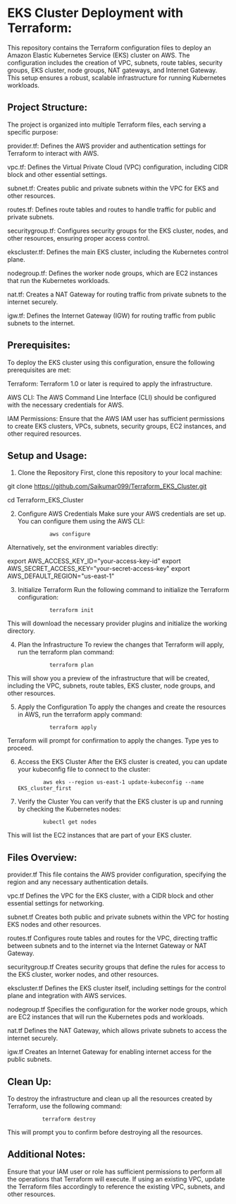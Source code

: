 EKS Cluster Deployment with Terraform:
======================================

This repository contains the Terraform configuration files to deploy an Amazon Elastic Kubernetes Service (EKS) cluster on AWS. The configuration includes the creation of VPC, subnets, route tables, security groups, EKS cluster, node groups, NAT gateways, and Internet Gateway. This setup ensures a robust, scalable infrastructure for running Kubernetes workloads.

Project Structure:
------------------
The project is organized into multiple Terraform files, each serving a specific purpose:

provider.tf: Defines the AWS provider and authentication settings for Terraform to interact with AWS.

vpc.tf: Defines the Virtual Private Cloud (VPC) configuration, including CIDR block and other essential settings.

subnet.tf: Creates public and private subnets within the VPC for EKS and other resources.

routes.tf: Defines route tables and routes to handle traffic for public and private subnets.

securitygroup.tf: Configures security groups for the EKS cluster, nodes, and other resources, ensuring proper access control.

ekscluster.tf: Defines the main EKS cluster, including the Kubernetes control plane.

nodegroup.tf: Defines the worker node groups, which are EC2 instances that run the Kubernetes workloads.

nat.tf: Creates a NAT Gateway for routing traffic from private subnets to the internet securely.

igw.tf: Defines the Internet Gateway (IGW) for routing traffic from public subnets to the internet.

Prerequisites:
--------------
To deploy the EKS cluster using this configuration, ensure the following prerequisites are met:

Terraform: Terraform 1.0 or later is required to apply the infrastructure.

AWS CLI: The AWS Command Line Interface (CLI) should be configured with the necessary credentials for AWS.

IAM Permissions: Ensure that the AWS IAM user has sufficient permissions to create EKS clusters, VPCs, subnets, security groups, EC2 instances, and other required resources.

Setup and Usage:
----------------

1. Clone the Repository
First, clone this repository to your local machine:

git clone https://github.com/Saikumar099/Terraform_EKS_Cluster.git

cd Terraform_EKS_Cluster

2. Configure AWS Credentials
Make sure your AWS credentials are set up. You can configure them using the AWS CLI:

                 aws configure

Alternatively, set the environment variables directly:

export AWS_ACCESS_KEY_ID="your-access-key-id"
export AWS_SECRET_ACCESS_KEY="your-secret-access-key"
export AWS_DEFAULT_REGION="us-east-1"

3. Initialize Terraform
Run the following command to initialize the Terraform configuration:

                 terraform init

This will download the necessary provider plugins and initialize the working directory.

4. Plan the Infrastructure
To review the changes that Terraform will apply, run the terraform plan command:

                 terraform plan

This will show you a preview of the infrastructure that will be created, including the VPC, subnets, route tables, EKS cluster, node groups, and other resources.

5. Apply the Configuration
To apply the changes and create the resources in AWS, run the terraform apply command:

                 terraform apply

Terraform will prompt for confirmation to apply the changes. Type yes to proceed.

6. Access the EKS Cluster
After the EKS cluster is created, you can update your kubeconfig file to connect to the cluster:

               aws eks --region us-east-1 update-kubeconfig --name EKS_cluster_first

7. Verify the Cluster
You can verify that the EKS cluster is up and running by checking the Kubernetes nodes:

               kubectl get nodes

This will list the EC2 instances that are part of your EKS cluster.

Files Overview:
---------------

provider.tf
This file contains the AWS provider configuration, specifying the region and any necessary authentication details.

vpc.tf
Defines the VPC for the EKS cluster, with a CIDR block and other essential settings for networking.

subnet.tf
Creates both public and private subnets within the VPC for hosting EKS nodes and other resources.

routes.tf
Configures route tables and routes for the VPC, directing traffic between subnets and to the internet via the Internet Gateway or NAT Gateway.

securitygroup.tf
Creates security groups that define the rules for access to the EKS cluster, worker nodes, and other resources.

ekscluster.tf
Defines the EKS cluster itself, including settings for the control plane and integration with AWS services.

nodegroup.tf
Specifies the configuration for the worker node groups, which are EC2 instances that will run the Kubernetes pods and workloads.

nat.tf
Defines the NAT Gateway, which allows private subnets to access the internet securely.

igw.tf
Creates an Internet Gateway for enabling internet access for the public subnets.

Clean Up:
---------
To destroy the infrastructure and clean up all the resources created by Terraform, use the following command:

               terraform destroy
This will prompt you to confirm before destroying all the resources.

Additional Notes:
-----------------
Ensure that your IAM user or role has sufficient permissions to perform all the operations that Terraform will execute.
If using an existing VPC, update the Terraform files accordingly to reference the existing VPC, subnets, and other resources.
